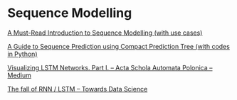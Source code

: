 # Sequence Modelling

[A Must-Read Introduction to Sequence Modelling \(with use cases\)](https://www.analyticsvidhya.com/blog/2018/04/sequence-modelling-an-introduction-with-practical-use-cases/)

[A Guide to Sequence Prediction using Compact Prediction Tree \(with codes in Python\)](https://www.analyticsvidhya.com/blog/2018/04/guide-sequence-prediction-using-compact-prediction-tree-python/)

[Visualizing LSTM Networks. Part I. – Acta Schola Automata Polonica – Medium](https://medium.com/asap-report/visualizing-lstm-networks-part-i-f1d3fa6aace7)

[The fall of RNN / LSTM – Towards Data Science](https://towardsdatascience.com/the-fall-of-rnn-lstm-2d1594c74ce0)



